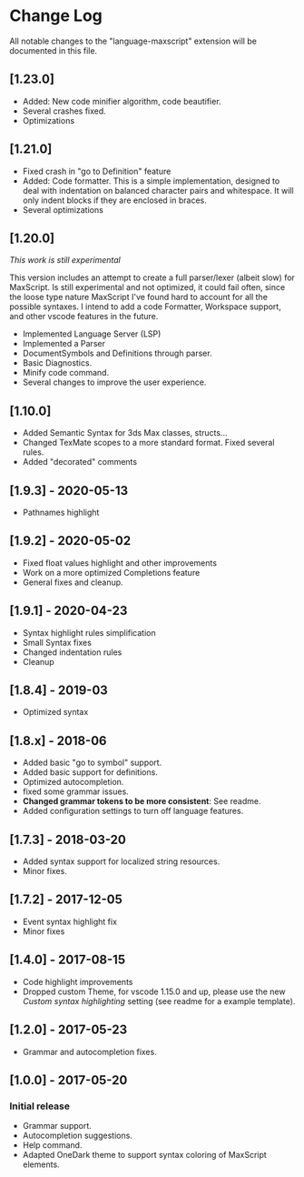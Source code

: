 # Change Log

All notable changes to the "language-maxscript" extension will be documented in this file.
## [1.23.0]

- Added: New code minifier algorithm, code beautifier.
- Several crashes fixed.
- Optimizations

## [1.21.0]

- Fixed crash in "go to Definition" feature
- Added: Code formatter. This is a simple implementation, designed to deal with indentation on balanced character pairs and whitespace. It will only indent blocks if they are enclosed in braces.
- Several optimizations

## [1.20.0]

*This work is still experimental*

This version includes an attempt to create a full parser/lexer (albeit slow) for MaxScript. Is still experimental and not optimized, it could fail often, since the loose type nature MaxScript I've found hard to account for all the possible syntaxes.
I intend to add a code Formatter, Workspace support, and other vscode features in the future.

- Implemented Language Server (LSP)
- Implemented a Parser
- DocumentSymbols and Definitions through parser.
- Basic Diagnostics.
- Minify code command.
- Several changes to improve the user experience.

## [1.10.0]

- Added Semantic Syntax for 3ds Max classes, structs...
- Changed TexMate scopes to a more standard format. Fixed several rules.
- Added "decorated" comments

## [1.9.3] - 2020-05-13

- Pathnames highlight

## [1.9.2] - 2020-05-02

- Fixed float values highlight and other improvements
- Work on a more optimized Completions feature
- General fixes and cleanup.

## [1.9.1] - 2020-04-23

- Syntax highlight rules simplification
- Small Syntax fixes
- Changed indentation rules
- Cleanup

## [1.8.4] - 2019-03

- Optimized syntax

## [1.8.x] - 2018-06

- Added basic "go to symbol" support.
- Added basic support for definitions.
- Optimized autocompletion.
- fixed some grammar issues.
- **Changed grammar tokens to be more consistent**: See readme.
- Added configuration settings to turn off language features.

## [1.7.3] - 2018-03-20

- Added syntax support for localized string resources.
- Minor fixes.

## [1.7.2] - 2017-12-05

- Event syntax highlight fix
- Minor fixes

## [1.4.0] - 2017-08-15

- Code highlight improvements
- Dropped custom Theme, for vscode 1.15.0 and up, please use the new *Custom syntax highlighting* setting (see readme for a example template).

## [1.2.0] - 2017-05-23

- Grammar and autocompletion fixes.

## [1.0.0] - 2017-05-20

### Initial release

- Grammar support.
- Autocompletion suggestions.
- Help command.
- Adapted OneDark theme to support syntax coloring of MaxScript elements.
